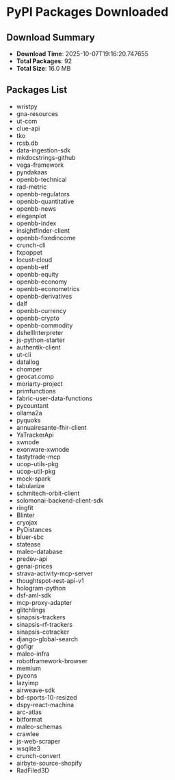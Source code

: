 # PyPI Packages Downloaded

## Download Summary
- **Download Time**: 2025-10-07T19:16:20.747655
- **Total Packages**: 92
- **Total Size**: 16.0 MB

## Packages List
- wristpy
- gna-resources
- ut-com
- clue-api
- tko
- rcsb.db
- data-ingestion-sdk
- mkdocstrings-github
- vega-framework
- pyndakaas
- openbb-technical
- rad-metric
- openbb-regulators
- openbb-quantitative
- openbb-news
- eleganplot
- openbb-index
- insightfinder-client
- openbb-fixedincome
- crunch-cli
- fxpoppet
- locust-cloud
- openbb-etf
- openbb-equity
- openbb-economy
- openbb-econometrics
- openbb-derivatives
- dalf
- openbb-currency
- openbb-crypto
- openbb-commodity
- dshellInterpreter
- js-python-starter
- authentik-client
- ut-cli
- datallog
- chomper
- geocat.comp
- moriarty-project
- primfunctions
- fabric-user-data-functions
- pycountant
- ollama2a
- pyquoks
- annuairesante-fhir-client
- YaTrackerApi
- xwnode
- exonware-xwnode
- tastytrade-mcp
- ucop-utils-pkg
- ucop-util-pkg
- mock-spark
- tabularize
- schmitech-orbit-client
- solomonai-backend-client-sdk
- ringfit
- Blinter
- cryojax
- PyDistances
- bluer-sbc
- statease
- maleo-database
- predev-api
- genai-prices
- strava-activity-mcp-server
- thoughtspot-rest-api-v1
- hologram-python
- dsf-aml-sdk
- mcp-proxy-adapter
- glitchlings
- sinapsis-trackers
- sinapsis-rf-trackers
- sinapsis-cotracker
- django-global-search
- gofigr
- maleo-infra
- robotframework-browser
- memium
- pycons
- lazyimp
- airweave-sdk
- bd-sports-10-resized
- dspy-react-machina
- arc-atlas
- bitformat
- maleo-schemas
- crawlee
- js-web-scraper
- wsqlite3
- crunch-convert
- airbyte-source-shopify
- RadFiled3D
